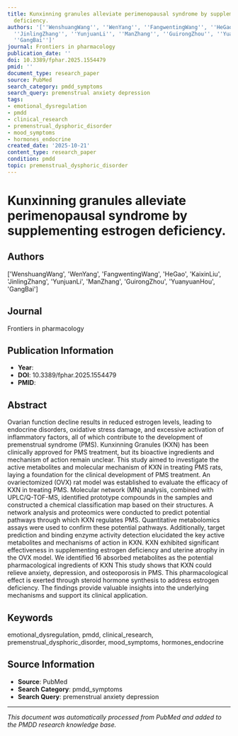 ```yaml
---
title: Kunxinning granules alleviate perimenopausal syndrome by supplementing estrogen
  deficiency.
authors: '[''WenshuangWang'', ''WenYang'', ''FangwentingWang'', ''HeGao'', ''KaixinLiu'',
  ''JinlingZhang'', ''YunjuanLi'', ''ManZhang'', ''GuirongZhou'', ''YuanyuanHou'',
  ''GangBai'']'
journal: Frontiers in pharmacology
publication_date: ''
doi: 10.3389/fphar.2025.1554479
pmid: ''
document_type: research_paper
source: PubMed
search_category: pmdd_symptoms
search_query: premenstrual anxiety depression
tags:
- emotional_dysregulation
- pmdd
- clinical_research
- premenstrual_dysphoric_disorder
- mood_symptoms
- hormones_endocrine
created_date: '2025-10-21'
content_type: research_paper
condition: pmdd
topic: premenstrual_dysphoric_disorder
---
```


# Kunxinning granules alleviate perimenopausal syndrome by supplementing estrogen deficiency.

## Authors
['WenshuangWang', 'WenYang', 'FangwentingWang', 'HeGao', 'KaixinLiu', 'JinlingZhang', 'YunjuanLi', 'ManZhang', 'GuirongZhou', 'YuanyuanHou', 'GangBai']

## Journal
Frontiers in pharmacology

## Publication Information
- **Year**: 
- **DOI**: 10.3389/fphar.2025.1554479
- **PMID**: 

## Abstract
Ovarian function decline results in reduced estrogen levels, leading to endocrine disorders, oxidative stress damage, and excessive activation of inflammatory factors, all of which contribute to the development of premenstrual syndrome (PMS). Kunxinning Granules (KXN) has been clinically approved for PMS treatment, but its bioactive ingredients and mechanism of action remain unclear. This study aimed to investigate the active metabolites and molecular mechanism of KXN in treating PMS rats, laying a foundation for the clinical development of PMS treatment. An ovariectomized (OVX) rat model was established to evaluate the efficacy of KXN in treating PMS. Molecular network (MN) analysis, combined with UPLC/Q-TOF-MS, identified prototype compounds in the samples and constructed a chemical classification map based on their structures. A network analysis and proteomics were conducted to predict potential pathways through which KXN regulates PMS. Quantitative metabolomics assays were used to confirm these potential pathways. Additionally, target prediction and binding enzyme activity detection elucidated the key active metabolites and mechanisms of action in KXN. KXN exhibited significant effectiveness in supplementing estrogen deficiency and uterine atrophy in the OVX model. We identified 16 absorbed metabolites as the potential pharmacological ingredients of KXN This study shows that KXN could relieve anxiety, depression, and osteoporosis in PMS. This pharmacological effect is exerted through steroid hormone synthesis to address estrogen deficiency. The findings provide valuable insights into the underlying mechanisms and support its clinical application.

## Keywords
emotional_dysregulation, pmdd, clinical_research, premenstrual_dysphoric_disorder, mood_symptoms, hormones_endocrine

## Source Information
- **Source**: PubMed
- **Search Category**: pmdd_symptoms
- **Search Query**: premenstrual anxiety depression

---
*This document was automatically processed from PubMed and added to the PMDD research knowledge base.*
